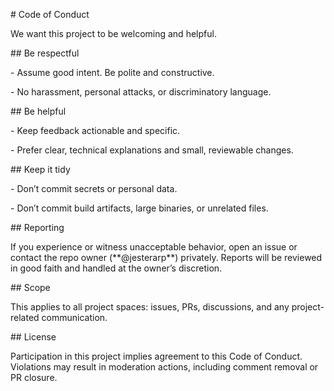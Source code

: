 \# Code of Conduct



We want this project to be welcoming and helpful.



\## Be respectful

\- Assume good intent. Be polite and constructive.

\- No harassment, personal attacks, or discriminatory language.



\## Be helpful

\- Keep feedback actionable and specific.

\- Prefer clear, technical explanations and small, reviewable changes.



\## Keep it tidy

\- Don’t commit secrets or personal data.

\- Don’t commit build artifacts, large binaries, or unrelated files.



\## Reporting

If you experience or witness unacceptable behavior, open an issue or contact the repo owner (\*\*@jesterarp\*\*) privately. Reports will be reviewed in good faith and handled at the owner’s discretion.



\## Scope

This applies to all project spaces: issues, PRs, discussions, and any project-related communication.



\## License

Participation in this project implies agreement to this Code of Conduct. Violations may result in moderation actions, including comment removal or PR closure.



